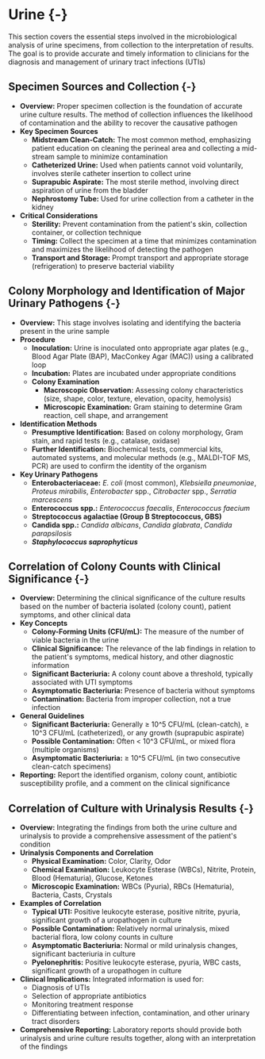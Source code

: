 #  Urine {-}

This section covers the essential steps involved in the microbiological analysis of urine specimens, from collection to the interpretation of results. The goal is to provide accurate and timely information to clinicians for the diagnosis and management of urinary tract infections (UTIs)

## **Specimen Sources and Collection** {-}

*   **Overview:** Proper specimen collection is the foundation of accurate urine culture results. The method of collection influences the likelihood of contamination and the ability to recover the causative pathogen
*   **Key Specimen Sources**
    *   **Midstream Clean-Catch:** The most common method, emphasizing patient education on cleaning the perineal area and collecting a mid-stream sample to minimize contamination
    *   **Catheterized Urine:** Used when patients cannot void voluntarily, involves sterile catheter insertion to collect urine
    *   **Suprapubic Aspirate:** The most sterile method, involving direct aspiration of urine from the bladder
    *   **Nephrostomy Tube:** Used for urine collection from a catheter in the kidney
*   **Critical Considerations**
    *   **Sterility:** Prevent contamination from the patient's skin, collection container, or collection technique
    *   **Timing:** Collect the specimen at a time that minimizes contamination and maximizes the likelihood of detecting the pathogen
    *   **Transport and Storage:** Prompt transport and appropriate storage (refrigeration) to preserve bacterial viability

## **Colony Morphology and Identification of Major Urinary Pathogens** {-}

*   **Overview:** This stage involves isolating and identifying the bacteria present in the urine sample
*   **Procedure**
    *   **Inoculation:** Urine is inoculated onto appropriate agar plates (e.g., Blood Agar Plate (BAP), MacConkey Agar (MAC)) using a calibrated loop
    *   **Incubation:** Plates are incubated under appropriate conditions
    *   **Colony Examination**
        *   **Macroscopic Observation:** Assessing colony characteristics (size, shape, color, texture, elevation, opacity, hemolysis)
        *   **Microscopic Examination:** Gram staining to determine Gram reaction, cell shape, and arrangement
*   **Identification Methods**
    *   **Presumptive Identification:** Based on colony morphology, Gram stain, and rapid tests (e.g., catalase, oxidase)
    *   **Further Identification:** Biochemical tests, commercial kits, automated systems, and molecular methods (e.g., MALDI-TOF MS, PCR) are used to confirm the identity of the organism
*   **Key Urinary Pathogens**
    *   **Enterobacteriaceae:** *E. coli* (most common), *Klebsiella pneumoniae*, *Proteus mirabilis*, *Enterobacter* spp., *Citrobacter* spp., *Serratia marcescens*
    *   **Enterococcus spp.:** *Enterococcus faecalis*, *Enterococcus faecium*
    *   **Streptococcus agalactiae (Group B Streptococcus, GBS)**
    *   **Candida spp.:** *Candida albicans*, *Candida glabrata*, *Candida parapsilosis*
    *   ***Staphylococcus saprophyticus***

## **Correlation of Colony Counts with Clinical Significance** {-}

*   **Overview:** Determining the clinical significance of the culture results based on the number of bacteria isolated (colony count), patient symptoms, and other clinical data
*   **Key Concepts**
    *   **Colony-Forming Units (CFU/mL):** The measure of the number of viable bacteria in the urine
    *   **Clinical Significance:** The relevance of the lab findings in relation to the patient's symptoms, medical history, and other diagnostic information
    *   **Significant Bacteriuria:** A colony count above a threshold, typically associated with UTI symptoms
    *   **Asymptomatic Bacteriuria:** Presence of bacteria without symptoms
    *   **Contamination:** Bacteria from improper collection, not a true infection
*   **General Guidelines**
    *   **Significant Bacteriuria:** Generally ≥ 10^5 CFU/mL (clean-catch), ≥ 10^3 CFU/mL (catheterized), or any growth (suprapubic aspirate)
    *   **Possible Contamination:** Often < 10^3 CFU/mL, or mixed flora (multiple organisms)
    *   **Asymptomatic Bacteriuria:** ≥ 10^5 CFU/mL (in two consecutive clean-catch specimens)
*   **Reporting:** Report the identified organism, colony count, antibiotic susceptibility profile, and a comment on the clinical significance

## **Correlation of Culture with Urinalysis Results** {-}

*   **Overview:** Integrating the findings from both the urine culture and urinalysis to provide a comprehensive assessment of the patient's condition
*   **Urinalysis Components and Correlation**
    *   **Physical Examination:** Color, Clarity, Odor
    *   **Chemical Examination:** Leukocyte Esterase (WBCs), Nitrite, Protein, Blood (Hematuria), Glucose, Ketones
    *   **Microscopic Examination:** WBCs (Pyuria), RBCs (Hematuria), Bacteria, Casts, Crystals
*   **Examples of Correlation**
    *   **Typical UTI:** Positive leukocyte esterase, positive nitrite, pyuria, significant growth of a uropathogen in culture
    *   **Possible Contamination:** Relatively normal urinalysis, mixed bacterial flora, low colony counts in culture
    *   **Asymptomatic Bacteriuria:** Normal or mild urinalysis changes, significant bacteriuria in culture
    *   **Pyelonephritis:** Positive leukocyte esterase, pyuria, WBC casts, significant growth of a uropathogen in culture
*   **Clinical Implications:** Integrated information is used for:
    *   Diagnosis of UTIs
    *   Selection of appropriate antibiotics
    *   Monitoring treatment response
    *   Differentiating between infection, contamination, and other urinary tract disorders
*   **Comprehensive Reporting:** Laboratory reports should provide both urinalysis and urine culture results together, along with an interpretation of the findings
